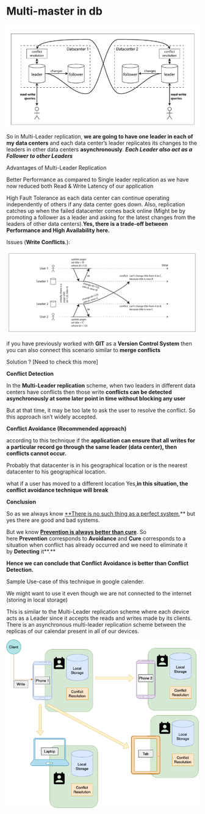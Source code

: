 # Multi-master in db

![Untitled](Multi-master%20in%20db/Untitled.png)

So in Multi-Leader replication, **we are going to have one leader in each of my data centers** and each data center’s leader replicates its changes to the leaders in other data centers **asynchronously**. ***Each Leader also act as a Follower to other Leaders***

Advantages of Multi-Leader Replication

Better Performance as compared to Single leader replication as we have now reduced both Read & Write Latency of our application

High Fault Tolerance as each data center can continue operating independently of others if any data center goes down. Also, replication catches up when the failed datacenter comes back online (Might be by promoting a follower as a leader and asking for the latest changes from the leaders of other data centers).**Yes, there is a trade-off between Performance and High Availability here.**

Issues (**Write Conflicts**.):

![Untitled](Multi-master%20in%20db/Untitled%201.png)

if you have previously worked with **GIT** as a **Version Control System** then you can also connect this scenario similar to **merge conflicts**

Solution ? [Need to check this more]

**Conflict Detection**

In the **Multi-Leader replication** scheme, when two leaders in different data centers have conflicts then those write **conflicts can be detected asynchronously at some later point in time without blocking any user**

But at that time, it may be too late to ask the user to resolve the conflict. So this approach isn’t widely accepted.

**Conflict Avoidance (Recommended approach)**

according to this technique if the **application can ensure that all writes for a particular record go through the same leader (data center), then conflicts cannot occur.**

Probably that datacenter is in his geographical location or is the nearest datacenter to his geographical location.

what if a user has moved to a different location Yes,**in this situation, the conflict avoidance technique will break**

**Conclusion**

So as we always know [**There is no such thing as a perfect system](http://www.jeff-hester.com/reality-straight-up/saving-capitalism-thing-perfect-system/),** but yes there are good and bad systems.

But we know [**Prevention is always better than cure**](https://dictionary.cambridge.org/dictionary/english/prevention-is-better-than-cure). So here **Prevention** corresponds to **Avoidance** and **Cure** corresponds to a situation when conflict has already occurred and we need to eliminate it by **Detecting** it**.**

**Hence we can conclude that Conflict Avoidance is better than Conflict Detection.**

Sample Use-case of this technique in google calender.

We might want to use it even though we are not connected to the internet (storing in local storage)

This is similar to the Multi-Leader replication scheme where each device acts as a Leader since it accepts the reads and writes made by its clients. There is an asynchronous multi-leader replication scheme between the replicas of our calendar present in all of our devices.

![Untitled](Multi-master%20in%20db/Untitled%202.png)